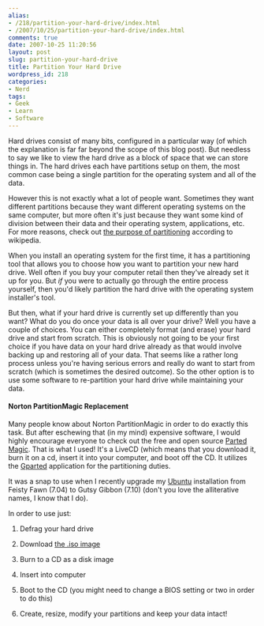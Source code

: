 ```yaml
---
alias:
- /218/partition-your-hard-drive/index.html
- /2007/10/25/partition-your-hard-drive/index.html
comments: true
date: 2007-10-25 11:20:56
layout: post
slug: partition-your-hard-drive
title: Partition Your Hard Drive
wordpress_id: 218
categories:
- Nerd
tags:
- Geek
- Learn
- Software
---
```


Hard drives consist of many bits, configured in a particular way (of which the explanation is far far beyond the scope of this blog post).  But needless to say we like to view the hard drive as a block of space that we can store things in.  The hard drives each have partitions setup on them, the most common case being a single partition for the operating system and all of the data.

However this is not exactly what a lot of people want.  Sometimes they want different partitions because they want different operating systems on the same computer, but more often it's just because they want some kind of division between their data and their operating system, applications, etc.  For more reasons, check out [the purpose of partitioning](http://en.wikipedia.org/wiki/Partition_(computing)#Purpose) according to wikipedia.

When you install an operating system for the first time, it has a partitioning tool that allows you to choose how you want to partition your new hard drive.  Well often if you buy your computer retail then they've already set it up for you.  But _if_ you were to actually go through the entire process yourself, then you'd likely partition the hard drive with the operating system installer's tool.

But then, what if your hard drive is currently set up differently than you want?  What do you do once your data is all over your drive?  Well you have a couple of choices.  You can either completely format (and erase) your hard drive and start from scratch.  This is obviously not going to be your first choice if you have data on your hard drive already as that would involve backing up and restoring all of your data.  That seems like a rather long process unless you're having serious errors and really do want to start from scratch (which is sometimes the desired outcome).  So the other option is to use some software to re-partition your hard drive while maintaining your data.



#### Norton PartitionMagic Replacement


Many people know about Norton PartitionMagic in order to do exactly this task.  But after eschewing that (in my mind) expensive software, I would highly encourage everyone to check out the free and open source [Parted Magic](http://partedmagic.com/).  That is what I used!  It's a LiveCD (which means that you download it, burn it on a cd, insert it into your computer, and boot off the CD.  It utilizes the [Gparted](http://gparted.sourceforge.net/index.php) application for the partitioning duties.

It was a snap to use when I recently upgrade my [Ubuntu](http://www.ubuntu.com/) installation from Feisty Fawn (7.04) to Gutsy Gibbon (7.10) (don't you love the alliterative names, I know that I do).

In order to use just:




  1. Defrag your hard drive


  2. Download [the .iso image](http://dw.com.com/redir?edId=3&siteId=4&oId=3000-2094_4-10716910&ontId=2094_4&spi=acdc544bd173f09f9d8c0426e5c554e7&lop=link&tag=tdw_dltext&ltype=dl_dlnow&pid=10716910&mfgId=6292732&merId=6292732&destUrl=http%3A%2F%2Fwww.download.com%2F3001-2094_4-10716910.html%3Fspi%3Dacdc544bd173f09f9d8c0426e5c554e7)


  3. Burn to a CD as a disk image


  4. Insert into computer


  5. Boot to the CD (you might need to change a BIOS setting or two in order to do this)


  6. Create, resize, modify your partitions and keep your data intact!


